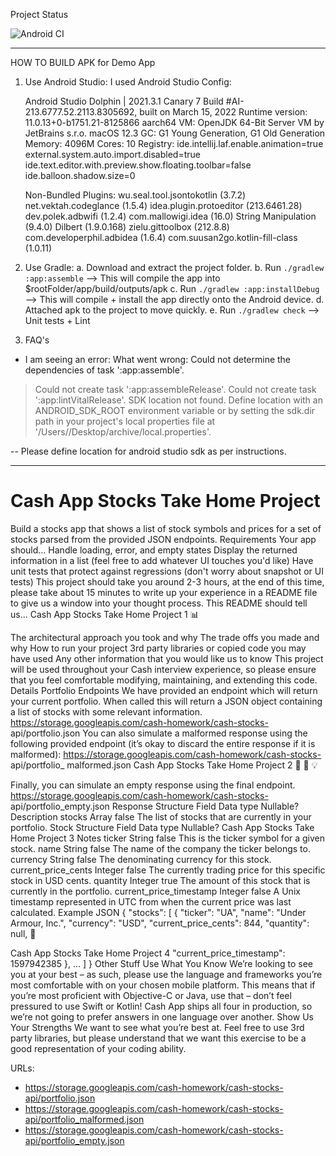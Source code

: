 Project Status

![Android CI](https://github.com/mohitb117/Stonks/actions/workflows/android.yml/badge.svg)

-----

HOW TO BUILD APK for Demo App

1. Use Android Studio:
   I used Android Studio Config: 

    Android Studio Dolphin | 2021.3.1 Canary 7
    Build #AI-213.6777.52.2113.8305692, built on March 15, 2022
    Runtime version: 11.0.13+0-b1751.21-8125866 aarch64
    VM: OpenJDK 64-Bit Server VM by JetBrains s.r.o.
    macOS 12.3
    GC: G1 Young Generation, G1 Old Generation
    Memory: 4096M
    Cores: 10
    Registry:
    ide.intellij.laf.enable.animation=true
    external.system.auto.import.disabled=true
    ide.text.editor.with.preview.show.floating.toolbar=false
    ide.balloon.shadow.size=0
    
    Non-Bundled Plugins:
    wu.seal.tool.jsontokotlin (3.7.2)
    net.vektah.codeglance (1.5.4)
    idea.plugin.protoeditor (213.6461.28)
    dev.polek.adbwifi (1.2.4)
    com.mallowigi.idea (16.0)
    String Manipulation (9.4.0)
    Dilbert (1.9.0.168)
    zielu.gittoolbox (212.8.8)
    com.developerphil.adbidea (1.6.4)
    com.suusan2go.kotlin-fill-class (1.0.11)

2. Use Gradle: 
  a. Download and extract the project folder.
  b. Run `./gradlew :app:assemble` --> This will compile the app into $rootFolder/app/build/outputs/apk
  c. Run `./gradlew :app:installDebug` --> This will compile + install the app directly onto the Android device.
  d. Attached apk to the project to move quickly.
  e. Run `./gradlew check` --> Unit tests + Lint   
   
3. FAQ's

* I am seeing an error: 
  What went wrong:
  Could not determine the dependencies of task ':app:assemble'.
> Could not create task ':app:assembleRelease'.
> Could not create task ':app:lintVitalRelease'.
> SDK location not found. 
> Define location with an ANDROID_SDK_ROOT environment variable or by setting the sdk.dir path in your project's 
> local properties file at '/Users/<user-name>/Desktop/archive/local.properties'.

-- Please define location for android studio sdk as per instructions. 

------------------------------------------------------------------------------------------------------------------------------------------------------------------------

# Cash App Stocks Take Home Project
Build a stocks app that shows a list of stock symbols and prices for a set of stocks parsed from the provided JSON endpoints.
Requirements
Your app should...
Handle loading, error, and empty states
Display the returned information in a list (feel free to add whatever UI touches you'd like)
Have unit tests that protect against regressions (don't worry about snapshot or UI tests)
This project should take you around 23 hours, at the end of this time, please take about 15 minutes to write up your experience in a README file to give us a window into your thought process. This README should tell us...
Cash App Stocks Take Home Project 1
📊

 The architectural approach you took and why
The trade offs you made and why
How to run your project
3rd party libraries or copied code you may have used Any other information that you would like us to know
 This project will be used throughout your Cash interview experience, so please ensure that you feel comfortable modifying, maintaining, and extending this code.
Details
Portfolio Endpoints
We have provided an endpoint which will return your current portfolio. When called this will return a JSON object containing a list of stocks with some relevant information.
 https://storage.googleapis.com/cash-homework/cash-stocks- api/portfolio.json
  You can also simulate a malformed response using the following provided endpoint (it’s okay to discard the entire response if it is malformed):
 https://storage.googleapis.com/cash-homework/cash-stocks- api/portfolio_ malformed.json
  Cash App Stocks Take Home Project 2
🔗
🔗
💡

Finally, you can simulate an empty response using the final endpoint.
 https://storage.googleapis.com/cash-homework/cash-stocks- api/portfolio_empty.json
  Response Structure
    Field Data type Nullable? Description
     stocks Array false The list of stocks that are currently in your portfolio.
   Stock Structure
    Field
Data type
Nullable?
Cash App Stocks Take Home Project 3
Notes
 ticker String false This is the ticker symbol for a given stock.
  name String false
The name of the company the ticker belongs to.
   currency String false The denominating currency for this stock.
    current_price_cents Integer false
The currently trading price for this specific stock in USD cents.
   quantity Integer true
The amount of this stock that is currently in the portfolio.
    current_price_timestamp Integer false
A Unix timestamp represented in UTC from when the current price was last calculated.
   Example JSON
 {
"stocks": [
{
"ticker": "UA",
"name": "Under Armour, Inc.", "currency": "USD", "current_price_cents": 844, "quantity": null,
 🔗

Cash App Stocks Take Home Project 4
 "current_price_timestamp": 1597942385 },
...
] }
Other Stuff
Use What You Know
We’re looking to see you at your best – as such, please use the language and frameworks you’re most comfortable with on your chosen mobile platform. This means that if you’re most proficient with Objective-C or Java, use that – don’t feel pressured to use Swift or Kotlin! Cash App ships all four in production, so we’re not going to prefer answers in one language over another.
Show Us Your Strengths
We want to see what you’re best at. Feel free to use 3rd party libraries, but please understand that we want this exercise to be a good representation of your
coding ability.
  
	

URLs:
* https://storage.googleapis.com/cash-homework/cash-stocks-api/portfolio.json
* https://storage.googleapis.com/cash-homework/cash-stocks-api/portfolio_malformed.json
* https://storage.googleapis.com/cash-homework/cash-stocks-api/portfolio_empty.json
